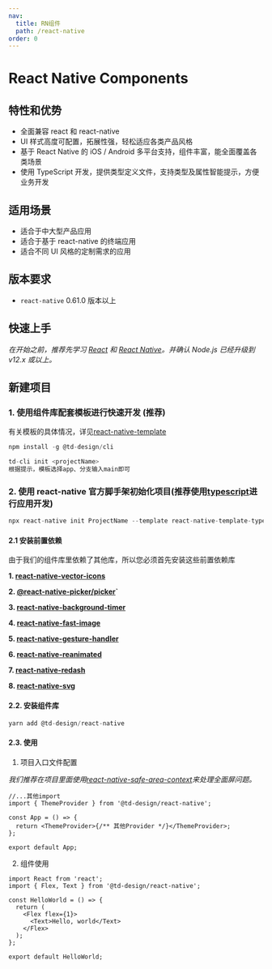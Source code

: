 ```yaml
---
nav:
  title: RN组件
  path: /react-native
order: 0
---
```


# React Native Components

## 特性和优势

- 全面兼容 react 和 react-native
- UI 样式高度可配置，拓展性强，轻松适应各类产品风格
- 基于 React Native 的 iOS / Android 多平台支持，组件丰富，能全面覆盖各类场景
- 使用 TypeScript 开发，提供类型定义文件，支持类型及属性智能提示，方便业务开发

## 适用场景

- 适合于中大型产品应用
- 适合于基于 react-native 的终端应用
- 适合不同 UI 风格的定制需求的应用

## 版本要求

- `react-native` 0.61.0 版本以上

## 快速上手

_在开始之前，推荐先学习 [React](https://reactjs.org/) 和 [React Native](http://reactnative.dev/)。并确认 Node.js 已经升级到 v12.x 或以上。_

## 新建项目

### 1. 使用组件库配套模板进行快速开发 (**推荐**)

有关模板的具体情况，详见[react-native-template](/react-native/rn-template)

```js | pure
npm install -g @td-design/cli

td-cli init <projectName>
根据提示，模板选择app、分支输入main即可
```

### 2. 使用 react-native 官方脚手架初始化项目(推荐使用[typescript](https://www.typescriptlang.org/)进行应用开发)

```js | pure
npx react-native init ProjectName --template react-native-template-typescript
```

#### 2.1 安装前置依赖

由于我们的组件库里依赖了其他库，所以您必须首先安装这些前置依赖库

**1. [react-native-vector-icons](https://github.com/oblador/react-native-vector-icons)**

**2. [@react-native-picker/picker](https://github.com/react-native-picker/picker)`**

**3. [react-native-background-timer](https://github.com/ocetnik/react-native-background-timer)**

**4. [react-native-fast-image](https://github.com/DylanVann/react-native-fast-image)**

**5. [react-native-gesture-handler](https://github.com/software-mansion/react-native-gesture-handler)**

**6. [react-native-reanimated](https://github.com/software-mansion/react-native-reanimated)**

**7. [react-native-redash](https://github.com/wcandillon/react-native-redash)**

**8. [react-native-svg](https://github.com/react-native-svg/react-native-svg)**

#### 2.2. 安装组件库

```js
yarn add @td-design/react-native
```

#### 2.3. 使用

1. 项目入口文件配置

_我们推荐在项目里面使用[react-native-safe-area-context](https://github.com/th3rdwave/react-native-safe-area-context)来处理全面屏问题。_

```tsx | pure
//...其他import
import { ThemeProvider } from '@td-design/react-native';

const App = () => {
  return <ThemeProvider>{/** 其他Provider */}</ThemeProvider>;
};

export default App;
```

2. 组件使用

```tsx | pure
import React from 'react';
import { Flex, Text } from '@td-design/react-native';

const HelloWorld = () => {
  return (
    <Flex flex={1}>
      <Text>Hello, world</Text>
    </Flex>
  );
};

export default HelloWorld;
```
